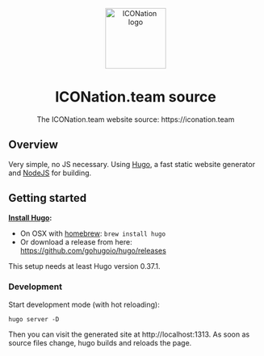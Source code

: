 <p align="center">
  <img 
    src="https://iconation.team/images/very_small.png" 
    width="120px"
    alt="ICONation logo">
</p>

<h1 align="center">ICONation.team source</h1>

<p align="center">
  The ICONation.team website source: https://iconation.team
</p>

## Overview
Very simple, no JS necessary. Using [Hugo](https://gohugo.io/), a fast static website generator and [NodeJS](https://nodejs.org) for building.

## Getting started

**[Install Hugo](https://gohugo.io/getting-started/installing/):**

* On OSX with [homebrew](https://brew.sh/): `brew install hugo`
* Or download a release from here: https://github.com/gohugoio/hugo/releases

This setup needs at least Hugo version 0.37.1.

### Development

Start development mode (with hot reloading):

```
hugo server -D
```

Then you can visit the generated site at http://localhost:1313. As soon as source files change, hugo builds and reloads the page.
